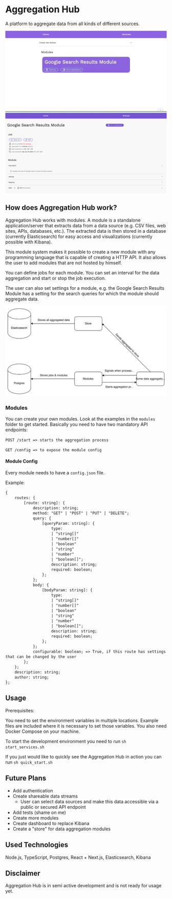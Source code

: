 # Aggregation Hub

A platform to aggregate data from all kinds of different sources.

![Aggregation Hub Gif](./assets/aggregationhub.gif)
![Aggregation Hub Module Overview](./assets/module-overview.png)

## How does Aggregation Hub work?

Aggregation Hub works with modules. A module is a standalone application/server that extracts data from a data source (e.g. CSV files, web sites, APIs, databases, etc.). The extracted data is then stored in a database (currently Elasticsearch) for easy access and visualizations (currently possible with Kibana).

This module system makes it possible to create a new module with any programming language that is capable of creating a HTTP API. It also allows the user to add modules that are not hosted by himself.

You can define jobs for each module. You can set an interval for the data aggregation and start or stop the job execution.

The user can also set settings for a module, e.g. the Google Search Results Module has a setting for the search queries for which the module should aggregate data.

![Aggregation Hub Architecture](./assets/aggregationhub-architecture.svg)

### Modules

You can create your own modules. Look at the examples in the `modules` folder to get started. Basically you need to have two mandatory API endpoints:

`POST /start => starts the aggregation process`

`GET /config => to expose the module config`

#### Module Config

Every module needs to have a `config.json` file.

Example:

    {
        routes: {
            [route: string]: {
                description: string;
                method: "GET" | "POST" | "PUT" | "DELETE";
                query: {
                    [queryParam: string]: {
                        type:
                        | "string[]"
                        | "number[]"
                        | "boolean"
                        | "string"
                        | "number"
                        | "boolean[]";
                        description: string;
                        required: boolean;
                    };
                };
                body: {
                    [bodyParam: string]: {
                        type:
                        | "string[]"
                        | "number[]"
                        | "boolean"
                        | "string"
                        | "number"
                        | "boolean[]";
                        description: string;
                        required: boolean;
                    };
                };
                configurable: boolean; => True, if this route has settings that can be changed by the user
            };
        };
        description: string;
        author: string;
    };

## Usage

Prerequisites:

You need to set the environment variables in multiple locations. Example files are included where it is necessary to set those variables.
You also need Docker Compose on your machine.

To start the development environment you need to run `sh start_services.sh`

If you just would like to quickly see the Aggregation Hub in action you can run `sh quick_start.sh`        

## Future Plans

- Add authentication
- Create shareable data streams
  - User can select data sources and make this data accessible via a public or secured API endpoint
- Add tests (shame on me)
- Create more modules
- Create dashboard to replace Kibana
- Create a "store" for data aggregation modules

## Used Technologies

Node.js, TypeScript, Postgres, React + Next.js, Elasticsearch, Kibana

## Disclaimer

Aggregation Hub is in semi active development and is not ready for usage yet.
